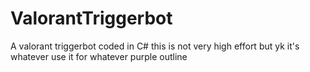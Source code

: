 # ValorantTriggerbot
A valorant triggerbot coded in C# this is not very high effort but yk it's whatever use it for whatever
purple outline
